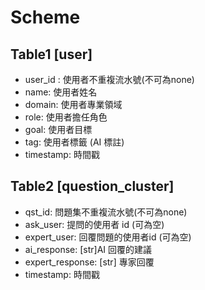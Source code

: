 
# Scheme
## Table1 [user]
- user_id : 使用者不重複流水號(不可為none)
- name: 使用者姓名
- domain: 使用者專業領域
- role: 使用者擔任角色
- goal: 使用者目標
- tag: 使用者標籤 (AI 標註)
- timestamp: 時間戳


## Table2 [question_cluster]
- qst_id: 問題集不重複流水號(不可為none)
- ask_user: 提問的使用者 id  (可為空)
- expert_user: 回覆問題的使用者id (可為空)
- ai_response: [str]AI 回覆的建議
- expert_response: [str] 專家回覆
- timestamp: 時間戳